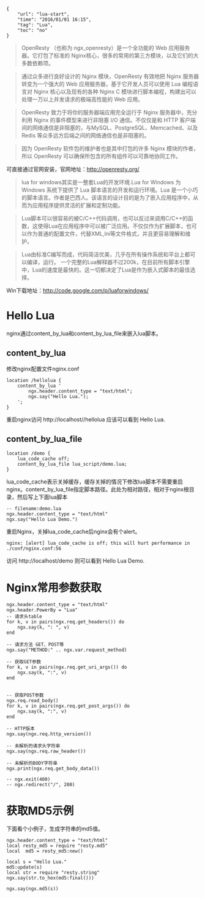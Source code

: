 ```
{
    "url": "lua-start",
    "time": "2016/01/01 16:15",
    "tag": "Lua",
    "toc": "no"
}
```

> OpenResty （也称为 ngx_openresty）是一个全功能的 Web 应用服务器。它打包了标准的 Nginx核心，很多的常用的第三方模块，以及它们的大多数依赖项。

> 通过众多进行良好设计的 Nginx 模块，OpenResty 有效地把 Nginx 服务器转变为一个强大的 Web 应用服务器，基于它开发人员可以使用 Lua 编程语言对 Nginx 核心以及现有的各种 Nginx C 模块进行脚本编程，构建出可以处理一万以上并发请求的极端高性能的 Web 应用。

> OpenResty 致力于将你的服务器端应用完全运行于 Nginx 服务器中，充分利用 Nginx 的事件模型来进行非阻塞 I/O 通信。不仅仅是和 HTTP 客户端间的网络通信是非阻塞的，与MySQL、PostgreSQL、Memcached、以及 Redis 等众多远方后端之间的网络通信也是非阻塞的。

> 因为 OpenResty 软件包的维护者也是其中打包的许多 Nginx 模块的作者，所以 OpenResty 可以确保所包含的所有组件可以可靠地协同工作。 

可直接通过官网安装，官网地址：http://openresty.org/

> lua for windows其实是一整套Lua的开发环境.Lua for Windows 为 Windows 系统下提供了 Lua 脚本语言的开发和运行环境。Lua 是一个小巧的脚本语言。作者是巴西人。该语言的设计目的是为了嵌入应用程序中，从而为应用程序提供灵活的扩展和定制功能。

> Lua脚本可以很容易的被C/C++代码调用，也可以反过来调用C/C++的函数，这使得Lua在应用程序中可以被广泛应用。不仅仅作为扩展脚本，也可以作为普通的配置文件，代替XML,Ini等文件格式，并且更容易理解和维护。

> Lua由标准C编写而成，代码简洁优美，几乎在所有操作系统和平台上都可以编译，运行。
一个完整的Lua解释器不过200k，在目前所有脚本引擎中，Lua的速度是最快的。这一切都决定了Lua是作为嵌入式脚本的最佳选择。 

Win下载地址：http://code.google.com/p/luaforwindows/

# Hello Lua

nginx通过content_by_lua和content_by_lua_file来嵌入lua脚本。

## content_by_lua
修改nginx配置文件nginx.conf
```
location /hellolua {
    content_by_lua '
        ngx.header.content_type = "text/html";
        ngx.say("Hello Lua.");
    ';
}
```
重启nginx访问 http://localhost//hellolua 应该可以看到 Hello Lua.

## content_by_lua_file
```
location /demo {
    lua_code_cache off;
    content_by_lua_file lua_script/demo.lua;
}
```
lua_code_cache表示关掉缓存，缓存关掉的情况下修改lua脚本不需要重启nginx。content_by_lua_file指定脚本路径。此处为相对路径，相对于nginx根目录，然后写上下面lua脚本
```
-- filename:demo.lua
ngx.header.content_type = "text/html"
ngx.say("Hello Lua Demo.")
```
重启Nginx，关掉lua_code_cache后nginx会有个alert。

`nginx: [alert] lua_code_cache is off; this will hurt performance in ./conf/nginx.conf:56 `

访问 http://localhost/demo 则可以看到 Hello Lua Demo.

# Nginx常用参数获取
```
ngx.header.content_type = "text/html"
ngx.header.PowerBy = "Lua"
-- 请求头table
for k, v in pairs(ngx.req.get_headers()) do
    ngx.say(k, ": ", v)
end
 
-- 请求方法 GET、POST等
ngx.say("METHOD:" .. ngx.var.request_method)
 
-- 获取GET参数
for k, v in pairs(ngx.req.get_uri_args()) do
    ngx.say(k, ":", v)
end
 
 
-- 获取POST参数
ngx.req.read_body()
for k, v in pairs(ngx.req.get_post_args()) do
    ngx.say(k, ":", v)
end
 
-- HTTP版本
ngx.say(ngx.req.http_version())
 
-- 未解析的请求头字符串
ngx.say(ngx.req.raw_header())  
 
-- 未解析的BODY字符串
ngx.print(ngx.req.get_body_data())
 
-- ngx.exit(400)
-- ngx.redirect("/", 200)
```

# 获取MD5示例

下面看个小例子，生成字符串的md5值。
```
ngx.header.content_type = "text/html"
local resty_md5 = require "resty.md5"
local  md5 = resty_md5:new()
 
local s = "Hello Lua."
md5:update(s)
local str = require "resty.string"
ngx.say(str.to_hex(md5:final()))
 
ngx.say(ngx.md5(s))
```